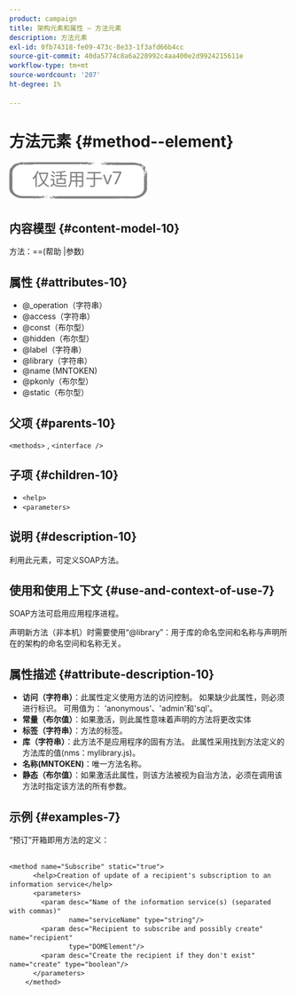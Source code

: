 ```yaml
---
product: campaign
title: 架构元素和属性 — 方法元素
description: 方法元素
exl-id: 0fb74318-fe09-473c-8e33-1f3afd66b4cc
source-git-commit: 40da5774c8a6a228992c4aa400e2d9924215611e
workflow-type: tm+mt
source-wordcount: '207'
ht-degree: 1%

---
```


# 方法元素 {#method--element}

![](../../../assets/v7-only.svg)

## 内容模型 {#content-model-10}

方法：==(帮助 |参数)

## 属性 {#attributes-10}

* @_operation（字符串）
* @access（字符串）
* @const（布尔型）
* @hidden（布尔型）
* @label（字符串）
* @library（字符串）
* @name (MNTOKEN)
* @pkonly（布尔型）
* @static（布尔型）

## 父项 {#parents-10}

`<methods>`  ,  `<interface />`

## 子项 {#children-10}

* `<help>`
* `<parameters>`

## 说明 {#description-10}

利用此元素，可定义SOAP方法。

## 使用和使用上下文 {#use-and-context-of-use-7}

SOAP方法可启用应用程序进程。

声明新方法（非本机）时需要使用“@library”：用于库的命名空间和名称与声明所在的架构的命名空间和名称无关。

## 属性描述 {#attribute-description-10}

* **访问（字符串）**：此属性定义使用方法的访问控制。 如果缺少此属性，则必须进行标识。 可用值为： &#39;anonymous&#39;、&#39;admin&#39;和&#39;sql&#39;。
* **常量（布尔值）**：如果激活，则此属性意味着声明的方法将更改实体
* **标签（字符串）**：方法的标签。
* **库（字符串）**：此方法不是应用程序的固有方法。 此属性采用找到方法定义的方法库的值(nms：mylibrary.js)。
* **名称(MNTOKEN)**：唯一方法名称。
* **静态（布尔值）**：如果激活此属性，则该方法被视为自治方法，必须在调用该方法时指定该方法的所有参数。

## 示例 {#examples-7}

“预订”开箱即用方法的定义：

```
 
<method name="Subscribe" static="true">
      <help>Creation of update of a recipient's subscription to an information service</help>
      <parameters>
        <param desc="Name of the information service(s) (separated with commas)"
               name="serviceName" type="string"/>
        <param desc="Recipient to subscribe and possibly create" name="recipient"
               type="DOMElement"/>
        <param desc="Create the recipient if they don't exist" name="create" type="boolean"/>
      </parameters>     
    </method>
```
